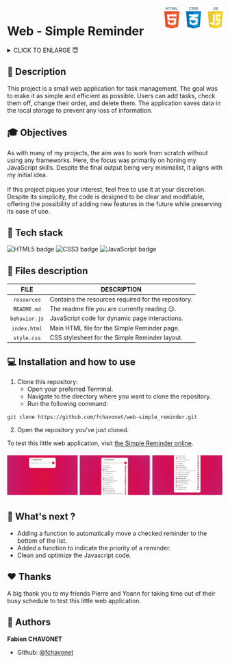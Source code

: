 <img  height="50px" align="right" src="https://raw.githubusercontent.com/fchavonet/fchavonet/main/resources/images/logo-web.png" alt="Web logo">

# Web - Simple Reminder

<details>
        <summary>
		CLICK TO ENLARGE 😇
        </summary>
	    📄 <a href="#description">Description</a>
        <br>
        🎓 <a href="#objectives">Objectives</a>
        <br>
        🔨 <a href="#tech-stack">Tech stack</a>
        <br>
        📂 <a href="#files-description">Files description</a>
        <br>
        💻 <a href="#installation_and_how_to_use">Installation and how to use</a>
        <br>
        ♥️ <a href="#thanks">Thanks</a>
        <br>
        👷 <a href="#authors">Authors</a>
</details>

## 📝 <span id="description">Description</span>

This project is a small web application for task management. The goal was to make it as simple and efficient as possible. Users can add tasks, check them off, change their order, and delete them. The application saves data in the local storage to prevent any loss of information.

## 🎓 <span id="objectives">Objectives</span>

As with many of my projects, the aim was to work from scratch without using any frameworks. Here, the focus was primarily on honing my JavaScript skills. Despite the final output being very minimalist, it aligns with my initial idea.
<br><br>
If this project piques your interest, feel free to use it at your discretion. Despite its simplicity, the code is designed to be clear and modifiable, offering the possibility of adding new features in the future while preserving its ease of use.

## 🔨 <span id="tech-stack">Tech stack</span>

<p align="left">
    <img src="https://img.shields.io/badge/HTML5-e34f26?logo=html5&logoColor=white&style=for-the-badge" alt="HTML5 badge">
    <img src="https://img.shields.io/badge/CSS3-1572b6?logo=css3&logoColor=white&style=for-the-badge" alt="CSS3 badge">
    <img src="https://img.shields.io/badge/JAVASCRIPT-f7df1e?logo=javascript&logoColor=black&style=for-the-badge" alt="JavaScript badge">
<p>

## 📂 <span id="files-description">Files description</span>

| **FILE**      | **DESCRIPTION**                                     |
| :-----------: | --------------------------------------------------- |
| `resources`   | Contains the resources required for the repository. |
| `README.md`   | The readme file you are currently reading 😉.       |
| `behavior.js` | JavaScript code for dynamic page interactions.      |
| `index.html`  | Main HTML file for the Simple Reminder page.        |
| `style.css`   | CSS stylesheet for the Simple Reminder layout.      |

## 💻 <span id="installation_and_how_to_use">Installation and how to use</span>

1. Clone this repository:
    - Open your preferred Terminal.
    - Navigate to the directory where you want to clone the repository.
    - Run the following command:

```
git clone https://github.com/fchavonet/web-simple_reminder.git
```

2. Open the repository you've just cloned.

To test this little web application, visit <a href="https://fchavonet.github.io/web-simple_reminder/">the Simple Reminder online</a>.

<p align="center">
<img src="./resources/images/screenshots.png" alt="Screenshots">
</p>

## 🔧 <span id="whats-next">What's next ?</span>

- Adding a function to automatically move a checked reminder to the bottom of the list.
- Added a function to indicate the priority of a reminder.
- Clean and optimize the Javascript code.

## ♥️ <span id="thanks">Thanks</span>

A big thank you to my friends Pierre and Yoann for taking time out of their busy schedule to test this little web application.

## 👷 <span id="authors">Authors</span>

**Fabien CHAVONET**
- Github: [@fchavonet](https://github.com/fchavonet)
